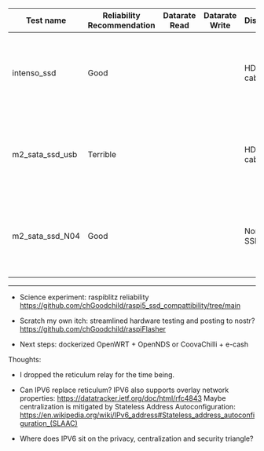 | Test name         | Reliability Recommendation | Datarate Read | Datarate Write | Display      | Peripherals                                      | SSD Type                                              | SSD Connection                                                     | Power supply                                             |
|-------------------|----------------------------|----------------|----------------|--------------|-------------------------------------------------|-------------------------------------------------------|---------------------------------------------------------------------|-----------------------------------------------------------|
| intenso_ssd       | Good                       |                |                | HDMI cable   | Keyboard & mouse with USB hub and without external power | [Intenso 2.5 inch 2TB performance SSD, SATAIII](https://amzn.eu/d/fKQrdeG)         | [Geekworm x1100 2.5 inch SATA HDD/SSD shield for raspberry pi](https://geekworm.com/products/x1100)        | [Raspberry Pi Power Adapter Model 27W, Output 5.1 V, 5A (25.5 W)](https://amzn.eu/d/cXItfaE) |
| m2_sata_ssd_usb   | Terrible                   |                |                | HDMI cable   | Keyboard & mouse with USB hub and without external power | [Lexar NM610PRO 2TB SSD, M.2 2280 PCIe Gen3x4 NVMe 1.4 Internal](https://amzn.eu/d/aVbfLyy) | [Beikell M.2 NVME Enclosure, USB 3.2 Gen 2 NVMe to USB Adapter](https://amzn.eu/d/6bk5P0S) | [Raspberry Pi Power Adapter Model 27W, Output 5.1 V, 5A (25.5 W)](https://amzn.eu/d/cXItfaE) |
| m2_sata_ssd_N04   | Good                       |                |                | None / SSH   | None / SSH                                       | [Lexar NM610PRO 2TB SSD, M.2 2280 PCIe Gen3x4 NVMe 1.4 Internal](https://amzn.eu/d/aVbfLyy) | [GeeekPi N04 M.2 2280 NVMe SSD Shield for Raspberry Pi 5](https://amzn.eu/d/b2wVg35)             | [Raspberry Pi Power Adapter Model 27W, Output 5.1 V, 5A (25.5 W)](https://amzn.eu/d/cXItfaE) |


-----------------------------------------------------------

* Science experiment: raspiblitz reliability
https://github.com/chGoodchild/raspi5_ssd_compattibility/tree/main

* Scratch my own itch: streamlined hardware testing and posting to nostr?
https://github.com/chGoodchild/raspiFlasher

* Next steps: dockerized OpenWRT + OpenNDS or CoovaChilli + e-cash


Thoughts:
* I dropped the reticulum relay for the time being.
* Can IPV6 replace reticulum? 
IPV6 also supports overlay network properties: https://datatracker.ietf.org/doc/html/rfc4843
Maybe centralization is mitigated by Stateless Address Autoconfiguration: https://en.wikipedia.org/wiki/IPv6_address#Stateless_address_autoconfiguration_(SLAAC)

* Where does IPV6 sit on the privacy, centralization and security triangle?

